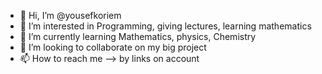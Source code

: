 - 👋 Hi, I’m @yousefkoriem
- 👀 I’m interested in Programming, giving lectures, learning mathematics
- 🌱 I’m currently learning Mathematics, physics, Chemistry
- 💞️ I’m looking to collaborate on my big project
- 📫 How to reach me --> by links on account

<!---
yousefkoriem/yousefkoriem is a ✨ special ✨ repository because its `README.md` (this file) appears on your GitHub profile.
You can click the Preview link to take a look at your changes.
--->
